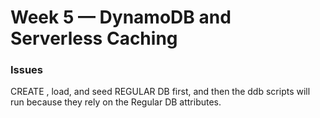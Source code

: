 # Week 5 — DynamoDB and Serverless Caching


### Issues


CREATE , load, and seed REGULAR DB first, and then the ddb scripts will run because they rely on the 
Regular DB attributes.